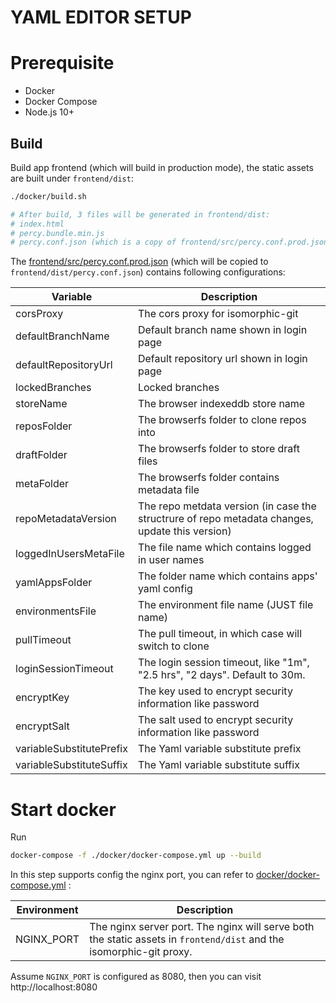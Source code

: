 # YAML EDITOR SETUP

# Prerequisite

- Docker
- Docker Compose
- Node.js 10+



## Build

Build app frontend (which will build in production mode), the static assets are built under `frontend/dist`:

```bash
./docker/build.sh

# After build, 3 files will be generated in frontend/dist:
# index.html
# percy.bundle.min.js
# percy.conf.json (which is a copy of frontend/src/percy.conf.prod.json)
```



The [frontend/src/percy.conf.prod.json](frontend/src/percy.conf.prod.json) (which will be copied to `frontend/dist/percy.conf.json`) contains following configurations:

| Variable                 | Description                                                  |
| ------------------------ | ------------------------------------------------------------ |
| corsProxy                | The cors proxy for isomorphic-git                            |
| defaultBranchName        | Default branch name shown in login page                      |
| defaultRepositoryUrl     | Default repository url shown in login page                   |
| lockedBranches           | Locked branches                                              |
| storeName                | The browser indexeddb store name                             |
| reposFolder              | The browserfs folder to clone repos into                     |
| draftFolder              | The browserfs folder to store draft files                    |
| metaFolder               | The browserfs folder contains metadata file                  |
| repoMetadataVersion      | The repo metdata version (in case the structrure of repo metadata changes, update this version) |
| loggedInUsersMetaFile    | The file name which contains logged in user names            |
| yamlAppsFolder           | The folder name which contains apps' yaml config             |
| environmentsFile         | The environment file name (JUST file name)                   |
| pullTimeout              | The pull timeout, in which case will switch to clone         |
| loginSessionTimeout      | The login session timeout, like "1m", "2.5 hrs", "2 days". Default to 30m. |
| encryptKey               | The key used to encrypt security information like password   |
| encryptSalt              | The salt used to encrypt security information like password  |
| variableSubstitutePrefix | The Yaml variable substitute prefix                          |
| variableSubstituteSuffix | The Yaml variable substitute suffix                          |



# Start docker

Run

```bash
docker-compose -f ./docker/docker-compose.yml up --build
```



In this step supports config the nginx port, you can refer to [docker/docker-compose.yml](docker/docker-compose.yml)  :

| Environment | Description                                                  |
| ----------- | ------------------------------------------------------------ |
| NGINX_PORT  | The nginx server port. The nginx will serve both the static assets in `frontend/dist` and the isomorphic-git proxy. |



Assume `NGINX_PORT` is configured as 8080, then you can visit http://localhost:8080